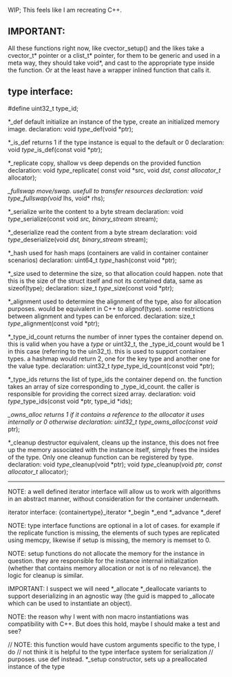 WIP; This feels like I am recreating C++.

IMPORTANT: 
----------
All these functions right now, like cvector_setup() and the likes 
take a cvector_t* pointer or a clist_t* pointer, for them to be generic and used
in a meta way, they should take void*, and cast to the appropriate type inside 
the function. Or at the least have a wrapper inlined function that calls it.

type interface:
---------------
#define uint32_t type_id;

*_def           default initialize an instance of the type, create an 
                initialized memory image.
  declaration:
    void  $type$_def(void *ptr);

*_is_def        returns 1 if the type instance is equal to the default or 0
  declaration:
    void  $type$_is_def(const void *ptr);

*_replicate     copy, shallow vs deep depends on the provided function
  declaration:
    void  $type$_replicate(
      const void *src, void *dst, const allocator_t* allocator);

*_fullswap      move/swap. usefull to transfer resources
  declaration:
    void  $type$_fullswap(void* lhs, void* rhs);

*_serialize     write the content to a byte stream
  declaration:
    void  $type$_serialize(const void *src, binary_stream* stream);

*_deserialize   read the content from a byte stream
  declaration:
    void  $type$_deserialize(void *dst, binary_stream* stream);

*_hash          used for hash maps (containers are valid in container container
                scenarios)
  declaration:
    uint64_t  $type$_hash(const void *ptr);

*_size          used to determine the size, so that allocation could happen.
                note that this is the size of the struct itself and not its 
                contained data, same as sizeof(type);
  declaration:
    size_t  $type$_size(const void *ptr);

*_alignment     used to determine the alignment of the type, also for allocation
                purposes. would be equivalent in C++ to alignof(type). some
                restrictions between alignment and types can be enforced.
  declaration:
    size_t  $type$_alignment(const void *ptr);

*_type_id_count returns the number of inner types the container depend on. this 
                is valid when you have a  $type$ or uint32_t, the _type_id_count
                would be 1 in this case (referring to the uin32_t). this is used
                to support container types. a hashmap would return 2, one for
                the key type and another one for the value type.
  declaration:
    uint32_t  $type$_type_id_count(const void *ptr);

*_type_ids      returns the list of type_ids the container depend on. the 
                function takes an array of size corresponding to _type_id_count.
                the caller is responsible for providing the correct sized array.
  declaration:
    void  $type$_type_ids(const void *ptr, type_id *ids);

*_owns_alloc    returns 1 if it contains a reference to the allocator it uses
                internally or 0 otherwise
  declaration:
    uint32_t  $type$_owns_alloc(const void* ptr);

*_cleanup       destructor equivalent, cleans up the instance, this does not 
                free up the memory associated with the instance itself, simply
                frees the insides of the type. Only one cleanup function can be
                registered by type.
  declaration:
    void  $type$_cleanup(void *ptr);
    void  $type$_cleanup(void *ptr, const allocator_t* allocator);

--------------------------------------------------------------------------------
NOTE: a well defined iterator interface will allow us to work with algorithms in
an abstract manner, without consideration for the container underneath.

iterator interface:
{containertype}_iterator
*_begin
*_end
*_advance
*_deref

NOTE: type interface functions are optional in a lot of cases. for example if
the replicate function is missing, the elements of such types are replicated
using memcpy, likewise if setup is missing, the memory is memset to 0.

NOTE: setup functions do not allocate the memory for the instance in question.
they are responsible for the instance internal initialization (whether that
contains memory allocation or not is of no relevance). the logic for cleanup is
similar.

IMPORTANT: 
I suspect we will need *_allocate *_deallocate variants to support deserializing
in an agnostic way (the guid is mapped to _allocate which can be used to 
instantiate an object).

NOTE: the reason why I went with non macro instantiations was compatibility with
C++. But does this hold, maybe I should make a test and see?

// NOTE: this function would have custom arguments specific to the type, I do 
// not think it is helpful to the type interface system for serialization 
// purposes. use def instead.
*_setup         constructor, sets up a preallocated instance of the type